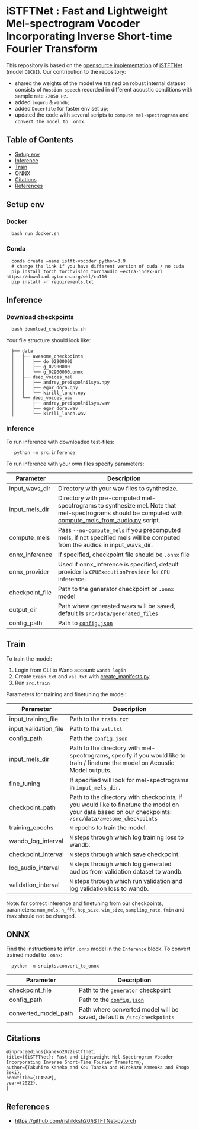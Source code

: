 # iSTFTNet : Fast and Lightweight Mel-spectrogram Vocoder Incorporating Inverse Short-time Fourier Transform
This repository is based on the [opensource implementation](https://github.com/rishikksh20/iSTFTNet-pytorch) of [iSTFTNet](https://arxiv.org/abs/2203.02395) (model `C8C8I`). Our contribution to the repository:

- shared the weights of the model we trained on robust internal dataset consists of `Russian speech` recorded in different acoustic conditions with sample rate `22050 Hz`.
- added `loguru` & `wandb`; 
- added `Docerfile` for faster env set up;
- updated the code with several scripts to `compute mel-spectrograms` and `convert the model to .onnx`.


## Table of Contents  
- [Setup env](#setup-env)  
- [Inference](#inference) 
- [Train](#train)
- [ONNX](#onnx)
- [Citations](#citations)
- [References](#references)

## Setup env

### Docker

      bash run_docker.sh
      
      
### Conda 

      conda create —name istft-vocoder python=3.9
      # change the link if you have different version of cuda / no cuda
      pip install torch torchvision torchaudio —extra-index-url https://download.pytorch.org/whl/cu116
      pip install -r requirements.txt
      
      
## Inference 

### Download checkpoints

      bash download_checkpoints.sh
      
Your file structure should look like:

      ├── data                                                                                                                                                                                 
      │   ├── awesome_checkpoints                                                                                                                                                              
      │   │   ├── do_02900000                                                                                                                                                                  
      │   │   ├── g_02900000                                                                                                                                                                   
      │   │   └── g_02900000.onnx                                                                                                                                                              
      │   ├── deep_voices_mel                                                                                                                                                                  
      │   │   ├── andrey_preispolnilsya.npy                                                                                                                                                    
      │   │   ├── egor_dora.npy
      │   │   └── kirill_lunch.npy
      │   └── deep_voices_wav
      │       ├── andrey_preispolnilsya.wav
      │       ├── egor_dora.wav
      │       └── kirill_lunch.wav
      
      
 ### Inference 
 
To run inference with downloaded test-files:

       python -m src.inference
       
       
To run inference with your own files specify parameters:

| Parameter  | Description |
| ------------- | ------------- |
| input_wavs_dir | Directory with your wav files to synthesize.  |
| input_mels_dir  | Directory with pre-computed mel-spectrograms to synthesize mel. Note that mel-spectrograms should be computed with [compute_mels_from_audio.py](iSTFTNet-pytorch/scripts/compute_mels_from_audio.py) script.|
|compute_mels| Pass `--no-compute_mels` if you precomputed mels, if not specified mels will be computed from the audios in input_wavs_dir.|
|onnx_inference| If specified, checkpoint file should be `.onnx` file|
|onnx_provider| Used if onnx_inference is specified, default provider is `CPUExecutionProvider` for `CPU` inference.
|checkpoint_file| Path to the generator checkpoint or `.onnx` model|
|output_dir | Path where generated wavs will be saved, default is `src/data/generated_files`|
| config_path | Path to [`config.json`](iSTFTNet-pytorch/src/config.json)|
     

## Train 

To train the model:
1. Login from CLI to Wanb account: `wandb login`
2. Create `train.txt` and `val.txt` with [create_manifests.py](iSTFTNet-pytorch/scripts/create_manifests.py).
3. Run `src.train`

Parameters for training and finetuning the model:

| Parameter  | Description |
| ------------- | ------------- |
| input_training_file | Path to the `train.txt`  |
| input_validation_file | Path to the `val.txt`  |
|config_path | Path the [`config.json`](iSTFTNet-pytorch/src/config.json)|
|input_mels_dir | Path to the directory with mel-spectrograms, specify if you would like to train / finetune the model on Acoustic Model outputs. |
| fine_tuning | If specified will look for mel-spectrograms in `input_mels_dir`.|
|checkpoint_path | Path to the directory with checkpoints, if you would like to finetune the model on your data based on our checkpoints: `/src/data/awesome_checkpoints` |
|training_epochs | `N` epochs to train the model. |
|wandb_log_interval | `N` steps through which log training loss to wandb. |
| checkpoint_interval |`N` steps through which save checkpoint. |
| log_audio_interval | `N` steps through which log generated audios from validation dataset to wandb. |
| validation_interval | `N` steps through which run validation and log validation loss to wandb. |

Note: for correct inference and finetuning from our checkpoints, parameters: `num_mels`, `n_fft`, `hop_size`, `win_size`, `sampling_rate`, `fmin` and `fmax` should not be changed. 


## ONNX

Find the instructions to infer `.onnx` model in the `Inference` block. To convert trained model to `.onnx`:
      
      python -m srcipts.convert_to_onnx
      
      
| Parameter  | Description |
| ------------- | ------------- |
| checkpoint_file | Path to the `generator` checkpoint   |
| config_path | Path to the [`config.json`](iSTFTNet-pytorch/src/config.json)  |
| converted_model_path | Path where converted model will be saved, default is `/src/checkpoints` |

## Citations
```
@inproceedings{kaneko2022istftnet,
title={{iSTFTNet}: Fast and Lightweight Mel-Spectrogram Vocoder Incorporating Inverse Short-Time Fourier Transform},
author={Takuhiro Kaneko and Kou Tanaka and Hirokazu Kameoka and Shogo Seki},
booktitle={ICASSP},
year={2022},
}
```

## References
* https://github.com/rishikksh20/iSTFTNet-pytorch
